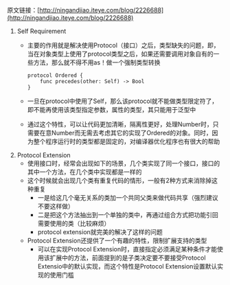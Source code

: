 原文链接：[http://ningandjiao.iteye.com/blog/2226688](http://ningandjiao.iteye.com/blog/2226688)

1. Self Requirement
	- 主要的作用就是解决使用Protocol（接口）之后，类型缺失的问题，即，当在对象类型上使用了protocol类型之后，如果还需要调用对象自有的一些方法，那么就不得不用as！做一个强制类型转换

		```
		protocol Ordered {
			func precedes(other: Self) -> Bool
		}
		```
	- 一旦在protocol中使用了Self，那么该protocol就不能做类型限定符了，即不能再使用该类型指定参数，属性的类型，其只能用于泛型中
	- 通过这个特性，可以让代码更加清晰，隔离性更好，处理Number时，只需要在意Number而无需去考虑其它的实现了Ordered的对象。同时，因为整个程序运行时的类型都是固定的，对编译器优化程序也有很大的帮助
2. Protocol Extension
	- 使用接口时，经常会出现如下的场景，几个类实现了同一个接口，接口的其中一个方法，在几个类中实现都是一样的
	- 这个时候就会出现几个类有重复代码的情形，一般有2种方式来消除掉这种重复
		- 一是给这几个毫无关系的类加一个共同父类来做代码共享（强烈建议不要这样做）
		- 二是把这个方法抽出到一个单独的类中，再通过组合方式把功能引回需要使用的类（比较麻烦）
		- protocol extension就完美的解决了这样的问题
	- Protocol Extension还提供了一个有趣的特性，限制扩展支持的类型
		- 可以在实现Protocol Extension时，直接指定必须满足某种条件才能使用该扩展中的方法，前面提到的是子类决定要不要接受Protocol Extensio中的默认实现，而这个特性是Protocol Extension设置默认实现的使用门槛

